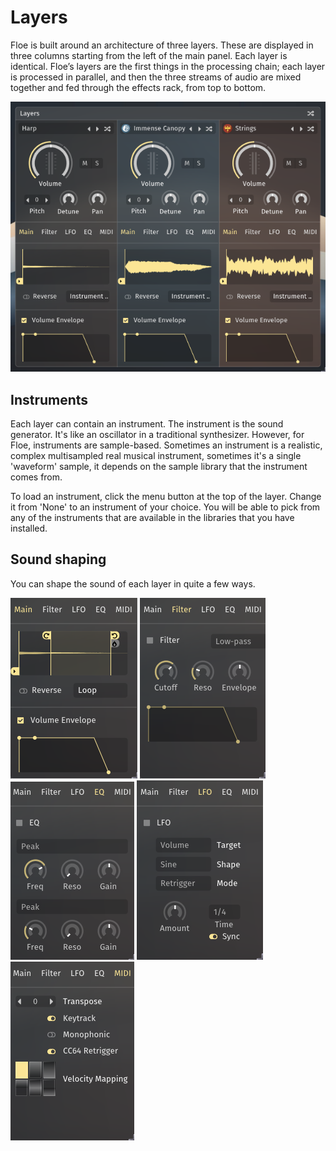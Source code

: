 <!--
SPDX-FileCopyrightText: 2024 Sam Windell
SPDX-License-Identifier: GPL-3.0-or-later
-->

# Layers

Floe is built around an architecture of three layers. These are displayed in three columns starting from the left of the main panel. Each layer is identical. Floe’s layers are the first things in the processing chain; each layer is processed in parallel, and then the three streams of audio are mixed together and fed through the effects rack, from top to bottom.

![Layers GUI](../images/layers.png)

## Instruments

Each layer can contain an instrument. The instrument is the sound generator. It's like an oscillator in a traditional synthesizer. However, for Floe, instruments are sample-based. Sometimes an instrument is a realistic, complex multisampled real musical instrument, sometimes it's a single 'waveform' sample, it depends on the sample library that the instrument comes from.

To load an instrument, click the menu button at the top of the layer. Change it from 'None' to an instrument of your choice. You will be able to pick from any of the instruments that are available in the libraries that you have installed.

## Sound shaping

You can shape the sound of each layer in quite a few ways.

![Layer Main](../images/layer-main.png)
![Layer Filter](../images/layer-filter.png)
![Layer EQ](../images/layer-eq.png)
![Layer LFO](../images/layer-lfo.png)
![Layer MIDI](../images/layer-midi.png)
